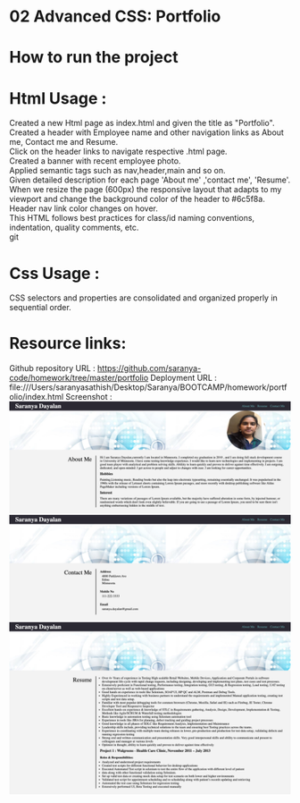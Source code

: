 # 02 Advanced CSS: Portfolio

# How to run the project
# Html Usage :

Created a new Html page as index.html and given the title as "Portfolio". <br />
Created a header with Employee name and other navigation links as About me, Contact me and Resume. <br />
Click on the header links to navigate respective .html page. <br />
Created a banner with recent employee photo. <br />
Applied semantic tags such as nav,header,main and so on. <br />
Given detailed description for each page 'About me' ,'contact me', 'Resume'. <br />
When we resize the page (600px) the responsive layout that adapts to my viewport and change the background color of the header to #6c5f8a. <br />
Header nav link color changes on hover. <br />
This HTML follows best practices for class/id naming conventions, indentation, quality comments, etc. <br />git

# Css Usage :

CSS selectors and properties are consolidated and organized properly in sequential order.


# Resource links:
Github repository URL : https://github.com/saranya-code/homework/tree/master/portfolio
Deployment URL : file:///Users/saranyasathish/Desktop/Saranya/BOOTCAMP/homework/portfolio/index.html
Screenshot :
![Webpage Screenshot](./assets/image/Aboutme.png?raw=true)
![Webpage Screenshot](./assets/image/contactme.png?raw=true)
![Webpage Screenshot](./assets/image/resume.png?raw=true) 
